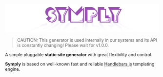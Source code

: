 ![Logo](./assets/logo.png)

> CAUTION: This generator is used internally in our systems and its API is constantly changing! Please wait for v1.0.0.

A simple pluggable **static site generator** with great flexibility and control.

**Symply** is based on well-known fast and reliable [Handlebars.js](https://github.com/wycats/handlebars.js) templating engine.

<!-- 
# Partials

```html

```

# Block partials 

```html

```

# Helpers

```js

``` -->

